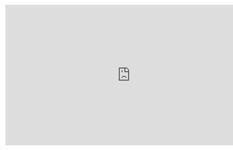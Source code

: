 <iframe style="border: 1px solid rgba(0, 0, 0, 0.1);" width="800" height="450" src="https://www.figma.com/embed?embed_host=share&url=https%3A%2F%2Fwww.figma.com%2Ffile%2FEmAtO4ISBvw2fBlpwq5pyP%2FEndurance-API-4SEM%3Fnode-id%3D7%253A430" allowfullscreen></iframe>
